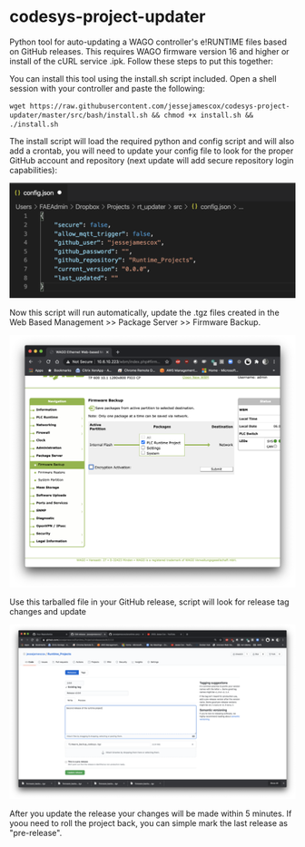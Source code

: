 # codesys-project-updater
Python tool for auto-updating a WAGO controller's e!RUNTIME files based on GitHub releases.  This requires WAGO firmware version 16 and higher or install of the cURL service .ipk.  Follow these steps to put this together:

You can install this tool using the install.sh script included.  Open a shell session with your controller and paste the following:
    
    wget https://raw.githubusercontent.com/jessejamescox/codesys-project-updater/master/src/bash/install.sh && chmod +x install.sh && ./install.sh


The install script will load the required python and config script and will also add a crontab, you will need to update your config file to look for the proper GitHub account and repository (next update will add secure repository login capabilities):

![config.json file example](./img/config.png)

Now this script will run automatically, update the .tgz files created in the Web Based Management >> Package Server >> Firmware Backup.  

![backup firmware in WBM](./img/wbm.png)

Use this tarballed file in your GitHub release, script will look for release tag changes and update

![new release in GitHib repo](./img/release.png)

After you update the release your changes will be made within 5 minutes.  If yoou need to roll the project back, you can simple mark the last release as "pre-release".

